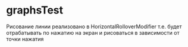 # graphsTest

Рисование линии реализовано в HorizontalRolloverModifier т.е. будет отрабатывать по нажатию на экран и рисоваться в зависимости от точки нажатия
